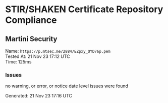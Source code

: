 # STIR/SHAKEN Certificate Repository Compliance

## Martini Security

Name: `https://p.mtsec.me/2884/EZpxy_QYD76p.pem`\
Tested At: 21 Nov 23 17:12 UTC\
Time: 125ms

### Issues

no warning, or error, or notice date level issues were found

Generated: 21 Nov 23 17:16 UTC